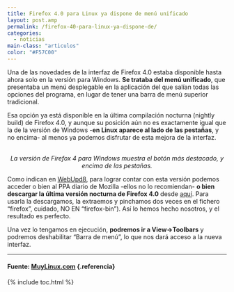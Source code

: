 ```yaml
---
title: Firefox 4.0 para Linux ya dispone de menú unificado
layout: post.amp
permalink: /firefox-40-para-linux-ya-dispone-de/
categories:
  - noticias
main-class: "articulos"
color: "#F57C00"
---
```

Una de las novedades de la interfaz de Firefox 4.0 estaba disponible hasta ahora solo en la versión para Windows. **Se trataba del menú unificado**, que presentaba un menú desplegable en la aplicación del que salían todas las opciones del programa, en lugar de tener una barra de menú superior tradicional.

<p style="text-align: center;">
<amp-img on="tap:lightbox1" role="button" tabindex="0" layout="responsive" title="Firefox-menuunificado" src="https://1.bp.blogspot.com/_IlK2pNFFgGM/TOpKeo-73nI/AAAAAAAAAFc/LAOUt4nZY_I/s1600/Firefox-menuunificado-500x388.jpg" alt="firefox 4" />
</p>

Esa opción ya está disponible en la última compilación nocturna (nightly build) de Firefox 4.0, y aunque su posición aún no es exactamente igual que la de la versión de Windows -**en Linux aparece al lado de las pestañas**, y no encima- al menos ya podemos disfrutar de esta mejora de la interfaz.

<p style="text-align: center;">
<amp-img on="tap:lightbox1" role="button" tabindex="0" layout="responsive" title="Firefox-menuunificado-windows" src="https://2.bp.blogspot.com/_IlK2pNFFgGM/TOpKfEqxsoI/AAAAAAAAAFg/HAojDM7vC20/s1600/Firefox-menuunificado-windows.jpg" alt="menu unificado" /><br /> <em>La versión de Firefox 4 para Windows muestra el botón más destacado, y encima de las pestañas.</em>
</p>

Como indican en [WebUpd8][1], para lograr contar con esta versión podemos acceder o bien al PPA diario de Mozilla -ellos no lo recomiendan- **o bien descargar la última versión nocturna de Firefox 4.0** desde [aquí][2]. Para usarla la descargamos, la extraemos y pinchamos dos veces en el fichero “firefox”, cuidado, NO EN “firefox-bin”). Así lo hemos hecho nosotros, y el resultado es perfecto.

Una vez lo tengamos en ejecución, **podremos ir a View->Toolbars** y podremos deshabilitar “Barra de menú”, lo que nos dará acceso a la nueva interfaz.

* * *

#### Fuente: <a href="http://www.muylinux.com/2010/11/22/firefox-4-0-para-linux-ya-dispone-de-menu-unificado" target="_blank">MuyLinux.com</a> {.referencia}



 [1]: http://www.webupd8.org/2010/11/firefox-40-for-linux-finally-gets.html
 [2]: http://ftp.mozilla.org/pub/mozilla.org/firefox/nightly/latest-trunk/

{% include toc.html %}
